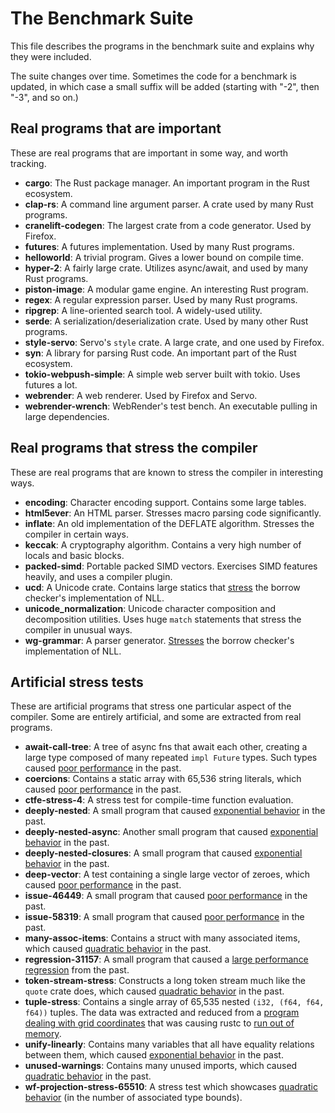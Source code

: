 # The Benchmark Suite

This file describes the programs in the benchmark suite and explains why they
were included.

The suite changes over time. Sometimes the code for a benchmark is updated, in
which case a small suffix will be added (starting with "-2", then "-3", and so
on.)

## Real programs that are important

These are real programs that are important in some way, and worth tracking.

- **cargo**: The Rust package manager. An important program in the Rust
  ecosystem.
- **clap-rs**: A command line argument parser. A crate used by many Rust
  programs.
- **cranelift-codegen**: The largest crate from a code generator. Used by
  Firefox.
- **futures**: A futures implementation. Used by many Rust programs.
- **helloworld**: A trivial program. Gives a lower bound on compile time.
- **hyper-2**: A fairly large crate. Utilizes async/await, and used by
  many Rust programs.
- **piston-image**: A modular game engine. An interesting Rust program.
- **regex**: A regular expression parser. Used by many Rust programs.
- **ripgrep**: A line-oriented search tool. A widely-used utility.
- **serde**: A serialization/deserialization crate. Used by many other
  Rust programs.
- **style-servo**: Servo's `style` crate. A large crate, and one used by
  Firefox.
- **syn**: A library for parsing Rust code. An important part of the Rust
  ecosystem.
- **tokio-webpush-simple**: A simple web server built with tokio. Uses futures
  a lot.
- **webrender**: A web renderer. Used by Firefox and Servo.
- **webrender-wrench**: WebRender's test bench. An executable pulling in large
  dependencies.

## Real programs that stress the compiler

These are real programs that are known to stress the compiler in interesting
ways.

- **encoding**: Character encoding support. Contains some large tables.
- **html5ever**: An HTML parser. Stresses macro parsing code significantly.
- **inflate**: An old implementation of the DEFLATE algorithm. Stresses the
  compiler in certain ways.
- **keccak**: A cryptography algorithm. Contains a very high number of locals
  and basic blocks.
- **packed-simd**: Portable packed SIMD vectors. Exercises SIMD features
  heavily, and uses a compiler plugin.
- **ucd**: A Unicode crate. Contains large statics that
  [stress](https://github.com/rust-lang/rust/issues/53643) the borrow checker's
  implementation of NLL.
- **unicode_normalization**: Unicode character composition and decomposition
  utilities. Uses huge `match` statements that stress the compiler in unusual
  ways.
- **wg-grammar**: A parser generator.
  [Stresses](https://github.com/rust-lang/rust/issues/58178) the borrow
  checker's implementation of NLL.

## Artificial stress tests

These are artificial programs that stress one particular aspect of the
compiler. Some are entirely artificial, and some are extracted from real
programs.

- **await-call-tree**: A tree of async fns that await each other, creating a
  large type composed of many repeated `impl Future` types. Such types caused
  [poor performance](https://github.com/rust-lang/rust/issues/65147) in the
  past.
- **coercions**: Contains a static array with 65,536 string literals, which
  caused [poor performance](https://github.com/rust-lang/rust/issues/32278) in
  the past.
- **ctfe-stress-4**: A stress test for compile-time function evaluation.
- **deeply-nested**: A small program that caused [exponential
  behavior](https://github.com/rust-lang/rust/issues/38528) in the past.
- **deeply-nested-async**: Another small program that caused [exponential
  behavior](https://github.com/rust-lang/rust/issues/75992) in the past.
- **deeply-nested-closures**: A small program that caused [exponential
  behavior](https://github.com/rust-lang/rust/issues/72408) in the past.
- **deep-vector**: A test containing a single large vector of zeroes, which
  caused [poor performance](https://github.com/rust-lang/rust/issues/20936) in
  the past.
- **issue-46449**: A small program that caused [poor
  performance](https://github.com/rust-lang/rust/issues/46449) in the past.
- **issue-58319**: A small program that caused [poor
  performance](https://github.com/rust-lang/rust/issues/58319) in the past.
- **many-assoc-items**: Contains a struct with many associated items, which
  caused [quadratic behavior](https://github.com/rust-lang/rust/issues/68957)
  in the past.
- **regression-31157**: A small program that caused a [large performance
  regression](https://github.com/rust-lang/rust/issues/31157) from the past.
- **token-stream-stress**: Constructs a long token stream much like the `quote`
  crate does, which caused [quadratic
  behavior](https://github.com/rust-lang/rust/issues/65080) in the past.
- **tuple-stress**: Contains a single array of 65,535 nested `(i32, (f64, f64,
  f64))` tuples. The data was extracted and reduced from a [program dealing
  with grid coordinates](https://github.com/urschrei/ostn15_phf) that was
  causing rustc to [run out of
  memory](https://github.com/rust-lang/rust/issues/36799).
- **unify-linearly**: Contains many variables that all have equality relations
  between them, which caused [exponential
  behavior](https://github.com/rust-lang/rust/pull/32062) in the past.
- **unused-warnings**: Contains many unused imports, which caused [quadratic
  behavior](https://github.com/rust-lang/rust/issues/43572) in the past.
- **wf-projection-stress-65510**: A stress test which showcases [quadratic
  behavior](https://github.com/rust-lang/rust/issues/65510) (in the number of
  associated type bounds).
